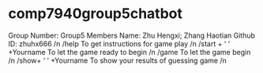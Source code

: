 # comp7940group5chatbot
Group Number: Group5
Members Name: Zhu Hengxi; Zhang Haotian
Github ID: zhuhx666
/n
/help To get instructions for game play /n
/start + ‘ ‘ +Yourname  To let the game ready to begin /n
/game   To let the game begin /n
/show+ ‘ ‘ +Yourname   To show your results of guessing game /n
